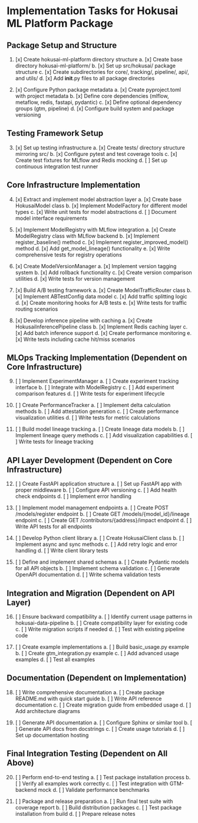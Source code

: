# Implementation Tasks for Hokusai ML Platform Package

## Package Setup and Structure
1. [x] Create hokusai-ml-platform directory structure
   a. [x] Create base directory hokusai-ml-platform/
   b. [x] Set up src/hokusai/ package structure
   c. [x] Create subdirectories for core/, tracking/, pipeline/, api/, and utils/
   d. [x] Add __init__.py files to all package directories

2. [x] Configure Python package metadata
   a. [x] Create pyproject.toml with project metadata
   b. [x] Define core dependencies (mlflow, metaflow, redis, fastapi, pydantic)
   c. [x] Define optional dependency groups (gtm, pipeline)
   d. [x] Configure build system and package versioning

## Testing Framework Setup
3. [x] Set up testing infrastructure
   a. [x] Create tests/ directory structure mirroring src/
   b. [x] Configure pytest and test coverage tools
   c. [x] Create test fixtures for MLflow and Redis mocking
   d. [ ] Set up continuous integration test runner

## Core Infrastructure Implementation
4. [x] Extract and implement model abstraction layer
   a. [x] Create base HokusaiModel class
   b. [x] Implement ModelFactory for different model types
   c. [x] Write unit tests for model abstractions
   d. [ ] Document model interface requirements

5. [x] Implement ModelRegistry with MLflow integration
   a. [x] Create ModelRegistry class with MLflow backend
   b. [x] Implement register_baseline() method
   c. [x] Implement register_improved_model() method
   d. [x] Add get_model_lineage() functionality
   e. [x] Write comprehensive tests for registry operations

6. [x] Create ModelVersionManager
   a. [x] Implement version tagging system
   b. [x] Add rollback functionality
   c. [x] Create version comparison utilities
   d. [x] Write tests for version management

7. [x] Build A/B testing framework
   a. [x] Create ModelTrafficRouter class
   b. [x] Implement ABTestConfig data model
   c. [x] Add traffic splitting logic
   d. [x] Create monitoring hooks for A/B tests
   e. [x] Write tests for traffic routing scenarios

8. [x] Develop inference pipeline with caching
   a. [x] Create HokusaiInferencePipeline class
   b. [x] Implement Redis caching layer
   c. [x] Add batch inference support
   d. [x] Create performance monitoring
   e. [x] Write tests including cache hit/miss scenarios

## MLOps Tracking Implementation (Dependent on Core Infrastructure)
9. [ ] Implement ExperimentManager
   a. [ ] Create experiment tracking interface
   b. [ ] Integrate with ModelRegistry
   c. [ ] Add experiment comparison features
   d. [ ] Write tests for experiment lifecycle

10. [ ] Create PerformanceTracker
    a. [ ] Implement delta calculation methods
    b. [ ] Add attestation generation
    c. [ ] Create performance visualization utilities
    d. [ ] Write tests for metric calculations

11. [ ] Build model lineage tracking
    a. [ ] Create lineage data models
    b. [ ] Implement lineage query methods
    c. [ ] Add visualization capabilities
    d. [ ] Write tests for lineage tracking

## API Layer Development (Dependent on Core Infrastructure)
12. [ ] Create FastAPI application structure
    a. [ ] Set up FastAPI app with proper middleware
    b. [ ] Configure API versioning
    c. [ ] Add health check endpoints
    d. [ ] Implement error handling

13. [ ] Implement model management endpoints
    a. [ ] Create POST /models/register endpoint
    b. [ ] Create GET /models/{model_id}/lineage endpoint
    c. [ ] Create GET /contributors/{address}/impact endpoint
    d. [ ] Write API tests for all endpoints

14. [ ] Develop Python client library
    a. [ ] Create HokusaiClient class
    b. [ ] Implement async and sync methods
    c. [ ] Add retry logic and error handling
    d. [ ] Write client library tests

15. [ ] Define and implement shared schemas
    a. [ ] Create Pydantic models for all API objects
    b. [ ] Implement schema validation
    c. [ ] Generate OpenAPI documentation
    d. [ ] Write schema validation tests

## Integration and Migration (Dependent on API Layer)
16. [ ] Ensure backward compatibility
    a. [ ] Identify current usage patterns in hokusai-data-pipeline
    b. [ ] Create compatibility layer for existing code
    c. [ ] Write migration scripts if needed
    d. [ ] Test with existing pipeline code

17. [ ] Create example implementations
    a. [ ] Build basic_usage.py example
    b. [ ] Create gtm_integration.py example
    c. [ ] Add advanced usage examples
    d. [ ] Test all examples

## Documentation (Dependent on Implementation)
18. [ ] Write comprehensive documentation
    a. [ ] Create package README.md with quick start guide
    b. [ ] Write API reference documentation
    c. [ ] Create migration guide from embedded usage
    d. [ ] Add architecture diagrams

19. [ ] Generate API documentation
    a. [ ] Configure Sphinx or similar tool
    b. [ ] Generate API docs from docstrings
    c. [ ] Create usage tutorials
    d. [ ] Set up documentation hosting

## Final Integration Testing (Dependent on All Above)
20. [ ] Perform end-to-end testing
    a. [ ] Test package installation process
    b. [ ] Verify all examples work correctly
    c. [ ] Test integration with GTM-backend mock
    d. [ ] Validate performance benchmarks

21. [ ] Package and release preparation
    a. [ ] Run final test suite with coverage report
    b. [ ] Build distribution packages
    c. [ ] Test package installation from build
    d. [ ] Prepare release notes